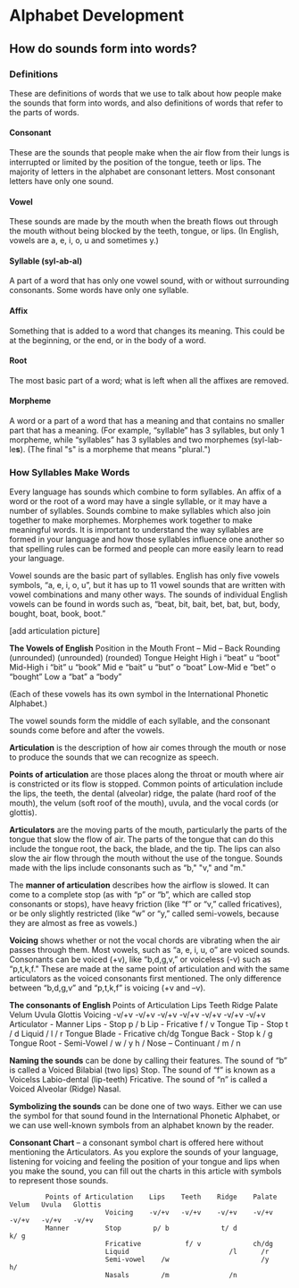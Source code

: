 # Alphabet Development #

## How do sounds form into words? ##


### Definitions

These are definitions of words that we use to talk about how people make the sounds that form into words, and also definitions of words that refer to the parts of words.

#### Consonant

These are the sounds that people make when the air flow from their lungs is interrupted or limited by the position of the tongue, teeth or lips. The majority of letters in the alphabet are consonant letters. Most consonant letters have only one sound. 

#### Vowel

These sounds are made by the mouth when the breath flows out through the mouth without being blocked by the teeth, tongue, or lips. (In English, vowels are a, e, i, o, u and sometimes y.)

#### Syllable (syl-ab-al)

A part of a word that has only one vowel sound, with or without surrounding consonants. Some words have only one syllable.

#### Affix

Something that is added to a word that changes its meaning. This could be at the beginning, or the end, or in the body of a word.

#### Root

The most basic part of a word; what is left when all the affixes are removed.

#### Morpheme

A word or a part of a word that has a meaning and that contains no smaller part that has a meaning. (For example, “syllable” has 3 syllables, but only 1 morpheme, while “syllables” has 3 syllables and two morphemes (syl-lab-le**s**). (The final "s" is a morpheme that means "plural.")

### How Syllables Make Words

Every language has sounds which combine to form syllables. An affix of a word or the root of a word may have a single syllable, or it may have a number of syllables. Sounds combine to make syllables which also join together to make morphemes. Morphemes work together to make meaningful words.
It is important to understand the way syllables are formed in your language and how those syllables influence one another so that spelling rules can be formed and people can more easily learn to read your language.

Vowel sounds are the basic part of syllables. English has only five vowels symbols, “a, e, i, o, u”, but it has up to 11 vowel sounds that are written with vowel combinations and many other ways. The sounds of individual English vowels can be found in words such as, “beat, bit, bait, bet, bat, but, body, bought, boat, book, boot.”

[add articulation picture]

**The Vowels of English**
        Position in the Mouth	Front	–	Mid	 –	   Back
		    Rounding		(unrounded)		(unrounded)		(rounded)
    Tongue Height 	High		i “beat”		       u “boot”
                Mid-High		   i “bit”			        u “book”
                Mid		        e “bait” 	u “but”    o “boat”
                Low-Mid		       e “bet” 				    o “bought”
                Low 		    a “bat”		a “body”

(Each of these vowels has its own symbol in the International Phonetic Alphabet.)

The vowel sounds form the middle of each syllable, and the consonant sounds come before and after the vowels.

**Articulation** is the description of how air comes through the mouth or nose to produce the sounds that we can recognize as speech.

**Points of articulation** are those places along the throat or mouth where air is constricted or its flow is stopped. Common points of articulation include the lips, the teeth, the dental (alveolar) ridge, the palate (hard roof of the mouth), the velum (soft roof of the mouth), uvula, and the vocal cords (or glottis).

**Articulators** are the moving parts of the mouth, particularly the parts of the tongue that slow the flow of air. The parts of the tongue that can do this include the tongue root, the back, the blade, and the tip. The lips can also slow the air flow through the mouth without the use of the tongue. Sounds made with the lips include consonants such as “b," "v," and "m."

The **manner of articulation** describes how the airflow is slowed. It can come to a complete stop (as with “p” or “b”, which are called stop consonants or stops), have heavy friction (like “f” or “v,” called fricatives), or be only slightly restricted (like “w” or “y,” called semi-vowels, because they are almost as free as vowels.)

**Voicing** shows whether or not the vocal chords are vibrating when the air passes through them. Most vowels, such as “a, e, i, u, o” are voiced sounds. Consonants can be voiced (+v), like “b,d,g,v,” or voiceless (-v) such as “p,t,k,f." These are made at the same point of articulation and with the same articulators as the voiced consonants first mentioned. The only difference between “b,d,g,v” and “p,t,k,f” is voicing (+v and –v).

**The consonants of English**
      Points of Articulation	Lips	Teeth	Ridge	Palate	Velum	Uvula	Glottis
              Voicing			-v/+v	-v/+v 	-v/+v	-v/+v	-v/+v	-v/+v	-v/+v
      Articulator - Manner
          Lips - Stop			p / b
          Lip -	Fricative		       f / v
      Tongue Tip -
	      Stop					               t / d
	      Liquid 					             / l	 / r
      Tongue Blade -
	      Fricative					                   ch/dg
      Tongue Back -
	      Stop							                      k / g
      Tongue Root -
	      Semi-Vowel 		     / w			    / y		          h /
      Nose – Continuant		     / m		     / n


**Naming the sounds** can be done by calling their features. The sound of “b” is called a Voiced Bilabial (two lips) Stop. The sound of “f” is known as a Voicelss Labio-dental (lip-teeth) Fricative. The sound of “n” is called a Voiced Alveolar (Ridge) Nasal.

**Symbolizing the sounds** can be done one of two ways. Either we can use the symbol for that sound found in the International Phonetic Alphabet, or we can use well-known symbols from an alphabet known by the reader.

**Consonant Chart** – a consonant symbol chart is offered here without mentioning the Articulators. As you explore the sounds of your language, listening for voicing and feeling the position of your tongue and lips when you make the sound, you can fill out the charts in this article with symbols to represent those sounds.

             Points of Articulation    Lips    Teeth    Ridge    Palate    Velum   Uvula   Glottis
                            Voicing    -v/+v   -v/+v    -v/+v    -v/+v     -v/+v   -v/+v   -v/+v
             Manner         Stop        p/ b             t/ d               k/ g
                            Fricative           f/ v             ch/dg
                            Liquid                         /l      /r
                            Semi-vowel    /w                       /y               h/
                            Nasals        /m               /n
